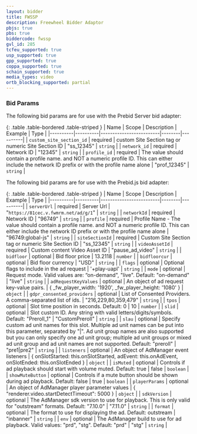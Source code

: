 ```yaml
---
layout: bidder
title: FWSSP
description: Freewheel Bidder Adaptor
pbjs: true
pbs: true
biddercode: fwssp
gvl_id: 285
tcfeu_supported: true
usp_supported: true
gpp_supported: true
coppa_supported: true
schain_supported: true
media_types: video
ortb_blocking_supported: partial
---
```


### Bid Params

The following bid params are for use with the Prebid Server bid adapter:

{: .table .table-bordered .table-striped }
| Name     | Scope    | Description | Example | Type     |
|----------|----------|-------------------------|--------|----------|
| `custom_site_section_id` | required | custom Site Section tag or numeric Site Section ID | "ss_12345" | `string` |
| `network_id` | required | Network ID | "12345" | `string` |
| `profile_id` | required | The value should contain a profile name. and NOT a numeric profile ID. This can either include the network ID prefix or with the profile name alone | "prof_12345" | `string` |

The following bid params are for use with the Prebid.js bid adapter:

{: .table .table-bordered .table-striped }
| Name     | Scope    | Description | Example | Type     |
|----------|----------|-------------------------|--------|----------|
| `serverUrl` | required | Server Url | "`https://81cec.v.fwmrm.net/ad/g/1`"   | `string` |
| `networkId` | required | Network ID | "96749" | `string` |
| `profile` | required | Profile Name - The value should contain a profile name. and NOT a numeric profile ID. This can either include the network ID prefix or with the profile name alone | "96749:global-js"   | `string`   |
| `siteSectionId` | required | Custom Site Section tag or numeric Site Section ID | "ss_12345" | `string` |
| `videoAssetId` | required | Custom content Video Asset ID | "pause_ad_video" | `string` |
| `bidfloor` | optional | Bid floor price | 13.2118 | `number` |
| `bidfloorcur` | optional | Bid floor currency | "USD" | `string` |
| `flags` | optional | Optional flags to include in the ad request | '+play-uapl' | `string` |
| `mode` | optional | Request mode. Valid values are: “on-demand", "live". Default: "on-demand" | "live" | `string` |
| `adRequestKeyValues` | optional | An object of ad request key-value pairs. | { \_fw_player_width: '1920', \_fw_player_height: '1080' } | `object` |
| `gdpr_consented_providers` | optional | List of Consented Providers. A comma-separated list of ids. | "216,229,80,359,479" | `string` |
| `tpos` | optional | Slot time position in seconds. Default: 0 | 10 | `number` |
| `slid` | optional | Slot custom ID. Any string with valid letters/digits/symbols. Default: "Preroll_1" | "CustomPreroll" | `string` |
| `slau` | optional | Specify custom ad unit names for this slot. Multiple ad unit names can be put into this parameter, separated by "\|". Ad unit group names are also supported but you can only specify one ad unit group; multiple ad unit groups or mixed ad unit group and ad unit names are not supported. Default: "preroll" | "pre1\|pre2" | `string` |
| `listeners` | optional | An object of AdManager event listeners | { onSlotStarted: this.onSlotStarted, adEvent: this.onAdEvent, onSlotEnded: this.onSlotEnded } | `object` |
| `isMuted` | optional | Controls if ad playback should start with volume muted. Default: true | false | `boolean` |
| `showMuteButton` | optional | Controls if a mute button should be shown during ad playback. Default: false | true | `boolean` |
| `playerParams` | optional | An object of AdManager player parameter values | { "renderer.video.startDetectTimeout": 5000 } | `object` |
| `sdkVersion` | optional | The AdManager sdk version to use for playback. This is only valid for "outstream" formats. Default: "7.10.0" | "7.11.0" | `string` |
| `format` | optional | The format to use for displaying the ad. Default: outstream | "inbanner" | `string` |
| `env` | optional | The AdManager build to use for ad playback. Valid values: "prd", "stg". Default: "prd" | "stg" | `string` |
